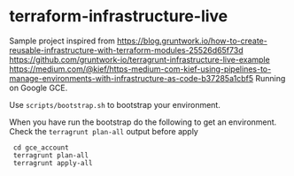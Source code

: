 # terraform-infrastructure-live

Sample project inspired from https://blog.gruntwork.io/how-to-create-reusable-infrastructure-with-terraform-modules-25526d65f73d https://github.com/gruntwork-io/terragrunt-infrastructure-live-example https://medium.com/@kief/https-medium-com-kief-using-pipelines-to-manage-environments-with-infrastructure-as-code-b37285a1cbf5
Running on Google GCE. 

Use `scripts/bootstrap.sh` to bootstrap your environment.

When you have run the bootstrap do the following to get an environment. Check the `terragrunt plan-all` output before apply

```
 cd gce_account
 terragrunt plan-all
 terragrunt apply-all
```
